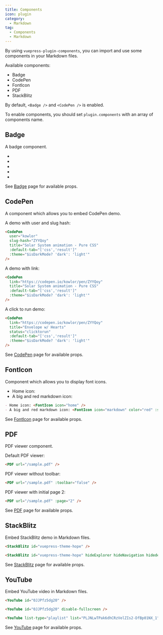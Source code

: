 ```yaml
---
title: Components
icon: plugin
category:
  - Markdown
tag:
  - Components
  - Markdown
---
```


By using `vuepress-plugin-components`, you can import and use some components in your Markdown files.

Available components:

- Badge
- CodePen
- FontIcon
- PDF
- StackBlitz

By default, `<Badge />` and `<CodePen />` is enabled.

To enable components, you should set `plugin.components` with an array of components name.

<!-- more -->

## Badge

A badge component.

- <Badge text="tip" type="tip" vertical="middle" />
- <Badge text="warning" type="warning" vertical="middle" />
- <Badge text="danger" type="danger" vertical="middle" />
- <Badge text="info" type="info" vertical="middle" />
- <Badge text="note" type="note" vertical="middle" />

See [Badge][badge] page for available props.

## CodePen

A component which allows you to embed CodePen demo.

A demo with user and slug hash:

<CodePen user="kowlor" slug-hash="ZYYQoy" title="Solar System animation - Pure CSS" :default-tab="['css','result']" :theme="$isDarkMode? 'dark': 'light'" />

```md
<CodePen
  user="kowlor"
  slug-hash="ZYYQoy"
  title="Solar System animation - Pure CSS"
  :default-tab="['css','result']"
  :theme="$isDarkMode? 'dark': 'light'"
/>
```

A demo with link:

<CodePen link="https://codepen.io/kowlor/pen/ZYYQoy" title="Solar System animation - Pure CSS" :default-tab="['css','result']" :theme="$isDarkMode? 'dark': 'light'" />

```md
<CodePen
  link="https://codepen.io/kowlor/pen/ZYYQoy"
  title="Solar System animation - Pure CSS"
  :default-tab="['css','result']"
  :theme="$isDarkMode? 'dark': 'light'"
/>
```

A click to run demo:

<CodePen link="https://codepen.io/keginaring/pen/XWZazwW" title="Solar System animation - Pure CSS" status="clicktorun" :theme="$isDarkMode? 'dark': 'light'" />

```md
<CodePen
  link="https://codepen.io/kowlor/pen/ZYYQoy"
  title="Envelope w/ Hearts"
  status="clicktorun"
  :default-tab="['css','result']"
  :theme="$isDarkMode? 'dark': 'light'"
/>
```

See [CodePen][codepen] page for available props.

## FontIcon

Component which allows you to display font icons.

- Home icon: <FontIcon icon="home" />
- A big and red markdown icon: <FontIcon icon="markdown" color="red" :size="32" />

```md
- Home icon: <FontIcon icon="home" />
- A big and red markdown icon: <FontIcon icon="markdown" color="red" :size="32" />
```

See [FontIcon][fonticon] page for available props.

## PDF

PDF viewer component.

Default PDF viewer:

<PDF url="/sample.pdf" />

```md
<PDF url="/sample.pdf" />
```

PDF viewer without toolbar:

<PDF url="/sample.pdf" :toolbar="false" />

```md
<PDF url="/sample.pdf" :toolbar="false" />
```

PDF viewer with initial page 2:

<PDF url="/sample.pdf" :page="2" />

```md
<PDF url="/sample.pdf" :page="2" />
```

See [PDF][pdf] page for available props.

## StackBlitz

Embed StackBlitz demo in Markdown files.

<StackBlitz id="vuepress-theme-hope" />

```md
<StackBlitz id="vuepress-theme-hope" />
```

<StackBlitz id="vuepress-theme-hope" hideExplorer hideNavigation hidedevtools />

```md
<StackBlitz id="vuepress-theme-hope" hideExplorer hideNavigation hidedevtools />
```

See [StackBlitz][stackblitz] page for available props.

## YouTube

Embed YouTube video in Markdown files.

<YouTube id="0JJPfz5dg20" />

```md
<YouTube id="0JJPfz5dg20" />
```

<YouTube id="0JJPfz5dg20" disable-fullscreen />

```md
<YouTube id="0JJPfz5dg20" disable-fullscreen />
```

<YouTube list-type="playlist" list="PLJNLwTPak6dhCRzVelZIs2-DfBp01NX_1" />

```md
<YouTube list-type="playlist" list="PLJNLwTPak6dhCRzVelZIs2-DfBp01NX_1" />
```

See [YouTube][youtube] page for available props.

[badge]: https://vuepress-theme-hope.github.io/v2/components/guide/badge.html
[codepen]: https://vuepress-theme-hope.github.io/v2/components/guide/codepen.html
[fonticon]: https://vuepress-theme-hope.github.io/v2/components/guide/fonticon.html
[pdf]: https://vuepress-theme-hope.github.io/v2/components/guide/pdf.html
[stackblitz]: https://vuepress-theme-hope.github.io/v2/components/guide/stackblitz.html
[youtube]: https://vuepress-theme-hope.github.io/v2/components/guide/youtube.html
